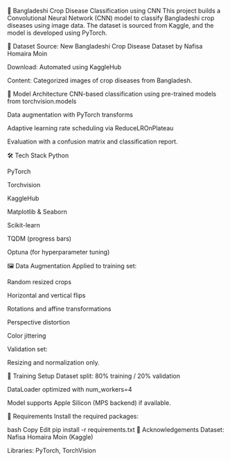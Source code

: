🌾 Bangladeshi Crop Disease Classification using CNN
This project builds a Convolutional Neural Network (CNN) model to classify Bangladeshi crop diseases using image data.
The dataset is sourced from Kaggle, and the model is developed using PyTorch.

📂 Dataset
Source: New Bangladeshi Crop Disease Dataset by Nafisa Homaira Moin

Download: Automated using KaggleHub

Content: Categorized images of crop diseases from Bangladesh.

🧪 Model Architecture
CNN-based classification using pre-trained models from torchvision.models

Data augmentation with PyTorch transforms

Adaptive learning rate scheduling via ReduceLROnPlateau

Evaluation with a confusion matrix and classification report.

🛠️ Tech Stack
Python

PyTorch

Torchvision

KaggleHub

Matplotlib & Seaborn

Scikit-learn

TQDM (progress bars)

Optuna (for hyperparameter tuning)

🖼️ Data Augmentation
Applied to training set:

Random resized crops

Horizontal and vertical flips

Rotations and affine transformations

Perspective distortion

Color jittering

Validation set:

Resizing and normalization only.

🚀 Training Setup
Dataset split: 80% training / 20% validation

DataLoader optimized with num_workers=4

Model supports Apple Silicon (MPS backend) if available.

🔧 Requirements
Install the required packages:

bash
Copy
Edit
pip install -r requirements.txt
📎 Acknowledgements
Dataset: Nafisa Homaira Moin (Kaggle)

Libraries: PyTorch, TorchVision
